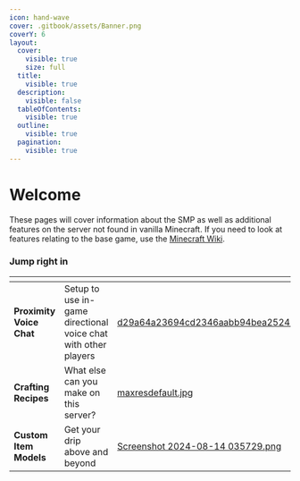 ```yaml
---
icon: hand-wave
cover: .gitbook/assets/Banner.png
coverY: 6
layout:
  cover:
    visible: true
    size: full
  title:
    visible: true
  description:
    visible: false
  tableOfContents:
    visible: true
  outline:
    visible: true
  pagination:
    visible: true
---
```


# Welcome

These pages will cover information about the SMP as well as additional features on the server not found in vanilla Minecraft. If you need to look at features relating to the base game, use the [Minecraft Wiki](https://minecraft.wiki).



### Jump right in

<table data-view="cards"><thead><tr><th></th><th></th><th data-hidden data-card-cover data-type="files"></th><th data-hidden></th><th data-hidden data-card-target data-type="content-ref"></th></tr></thead><tbody><tr><td><strong>Proximity Voice Chat</strong></td><td>Setup to use in-game directional voice chat with other players</td><td><a href=".gitbook/assets/d29a64a23694cd2346aabb94bea25245b7198553.png">d29a64a23694cd2346aabb94bea25245b7198553.png</a></td><td></td><td><a href="gameplay/voice-chat.md">voice-chat.md</a></td></tr><tr><td><strong>Crafting Recipes</strong></td><td>What else can you make on this server?</td><td><a href=".gitbook/assets/maxresdefault.jpg">maxresdefault.jpg</a></td><td></td><td><a href="broken-reference">Broken link</a></td></tr><tr><td><strong>Custom Item Models</strong></td><td>Get your drip above and beyond</td><td><a href=".gitbook/assets/Screenshot 2024-08-14 035729.png">Screenshot 2024-08-14 035729.png</a></td><td></td><td><a href="customization/custom-models.md">custom-models.md</a></td></tr></tbody></table>
